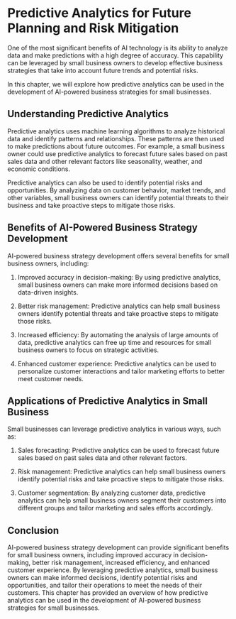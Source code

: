 Predictive Analytics for Future Planning and Risk Mitigation
=================================================================================================================

One of the most significant benefits of AI technology is its ability to analyze data and make predictions with a high degree of accuracy. This capability can be leveraged by small business owners to develop effective business strategies that take into account future trends and potential risks.

In this chapter, we will explore how predictive analytics can be used in the development of AI-powered business strategies for small businesses.

Understanding Predictive Analytics
----------------------------------

Predictive analytics uses machine learning algorithms to analyze historical data and identify patterns and relationships. These patterns are then used to make predictions about future outcomes. For example, a small business owner could use predictive analytics to forecast future sales based on past sales data and other relevant factors like seasonality, weather, and economic conditions.

Predictive analytics can also be used to identify potential risks and opportunities. By analyzing data on customer behavior, market trends, and other variables, small business owners can identify potential threats to their business and take proactive steps to mitigate those risks.

Benefits of AI-Powered Business Strategy Development
----------------------------------------------------

AI-powered business strategy development offers several benefits for small business owners, including:

1. Improved accuracy in decision-making: By using predictive analytics, small business owners can make more informed decisions based on data-driven insights.

2. Better risk management: Predictive analytics can help small business owners identify potential threats and take proactive steps to mitigate those risks.

3. Increased efficiency: By automating the analysis of large amounts of data, predictive analytics can free up time and resources for small business owners to focus on strategic activities.

4. Enhanced customer experience: Predictive analytics can be used to personalize customer interactions and tailor marketing efforts to better meet customer needs.

Applications of Predictive Analytics in Small Business
------------------------------------------------------

Small businesses can leverage predictive analytics in various ways, such as:

1. Sales forecasting: Predictive analytics can be used to forecast future sales based on past sales data and other relevant factors.

2. Risk management: Predictive analytics can help small business owners identify potential risks and take proactive steps to mitigate those risks.

3. Customer segmentation: By analyzing customer data, predictive analytics can help small business owners segment their customers into different groups and tailor marketing and sales efforts accordingly.

Conclusion
----------

AI-powered business strategy development can provide significant benefits for small business owners, including improved accuracy in decision-making, better risk management, increased efficiency, and enhanced customer experience. By leveraging predictive analytics, small business owners can make informed decisions, identify potential risks and opportunities, and tailor their operations to meet the needs of their customers. This chapter has provided an overview of how predictive analytics can be used in the development of AI-powered business strategies for small businesses.
